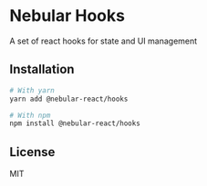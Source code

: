 # Nebular Hooks

A set of react hooks for state and UI management

## Installation

```bash
# With yarn
yarn add @nebular-react/hooks

# With npm
npm install @nebular-react/hooks
```

## License

MIT
